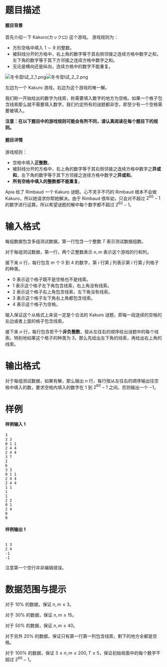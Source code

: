 
# 题目描述

#### 题目背景

首先介绍一下 Kakuro(カックロ) 这个游戏。
游戏规则为：
- 方形空格中填入 $1\sim 9$ 的整数。
- 被斜线分开的方格中，右上角的数字等于其右侧邻接之连续方格中数字之和，左下角的数字等于其下方邻接之连续方格中数字之和。
- 无论是横向还是纵向，连续方格中的数字不能重复。

![冬令营I试_2_1.png](source/loj/3142/img/aHR0cHM6Ly9sb2otaW1nLnVweXVuLm1lbmNpLm1lbXNldDAuY24vMjAxOS8wNS8yMy81Y2U2MjBhZmMwNjQ4LnBuZw==.png)![冬令营I试_2_2.png](source/loj/3142/img/aHR0cHM6Ly9sb2otaW1nLnVweXVuLm1lbmNpLm1lbXNldDAuY24vMjAxOS8wNS8yMy81Y2U2MjBiMDY1N2MyLnBuZw==.png)

左边为一个 Kakuro 游戏，右边为这个游戏的唯一解。

我们称一开始给出的数字为线索，称需要填入数字的地方为空格。如果一个格子包含线索那么就不需要填入数字。我们约定所有的谜题都非空，即至少有一个空格需要被填入。

**注意：在以下题目中的游戏规则可能会有所不同，请认真阅读在每个题目下的规则。**

#### 题目详情

游戏规则：
- 空格中填入**正整数**。
- 被斜线分开的方格中，右上角的数字等于其右侧邻接之连续方格中数字之**异或和**，左下角的数字等于其下方邻接之连续方格中数字之**异或和**。
- **所有空格中填入的整数都不能重复**。

Apia 给了 Rimbaud 一个 Kakuro 谜题。心不灵手不巧的 Rimbaud 根本不会做 Kakuro，所以她请求你帮她解决。由于 Rimbaud 很年幼，只会对不超过 $2^{60}-1$ 的数字进行运算。所以希望谜题的解中每个数字都不超过 $2^{60}-1$。

# 输入格式

每组数据包含多组测试数据。第一行包含一个整数 $T$ 表示测试数据组数。

对于每组测试数据，第一行，两个正整数表示 $n,m$ 表示这个游戏的行和列。

接下来 $n$ 行，每行包含 $m$ 个 $0$ 到 $4$ 的数字，第 $i$ 行第 $j$ 列表示第 $i$ 行第 $j$ 列格子的种类。

- $0$ 表示这个格子既不是空格也不是线索。
- $1$ 表示这个格子左下角包含线索，右上角没有线索。
- $2$ 表示这个格子右上角包含线索，左下角没有线索。
- $3$ 表示这个格子左下角右上角都包含线索。
- $4$ 表示这个格子为空格。

输入保证这个从格式上来说一定是个合法的 Kakuro 谜题，即每一段连续的空格的左边或者上面的格子包含线索。

接下来 $n$ 行，每行包含若干个**非负整数**，按从左往右的顺序给出谜题中的每个线索。特别地如果这个格子的种类为 $3$，那么先给出左下角的线索，再给出右上角的线索。

# 输出格式

对于每组测试数据，如果有解，那么输出 $n$ 行，每行按从左往右的顺序输出往空格中填入的数，要求空格内填入的数字在 $1$ 到 $2^{60}-1$ 之间。否则输出一个 $-1$。

# 样例

#### 样例输入 1

```plain
3
3 3
0 1 1
2 4 4
2 4 4
3 7
2
6
3 3
0 1 1
2 4 4
2 4 4
1 1
1
1
2 2
0 1
2 4
0
0
```

#### 样例输出 1

```plain

1 3
2 4
-1
-1
```

注意第一个空行并非编辑错误。


# 数据范围与提示

对于 $10\%$ 的数据，保证 $n, m\le 3$。

对于 $30\%$ 的数据，保证 $n, m\le 15$。

对于 $50\%$ 的数据，保证 $n, m\le 40$。

对于另外 $20\%$ 的数据，保证只有第一行第一列包含线索，剩下的地方全都是空格。

对于 $100\%$ 的数据，保证 $3\le n, m\le 200, T \le 5$，保证初始局面中的每个数字不超过 $2^{60} - 1$。


